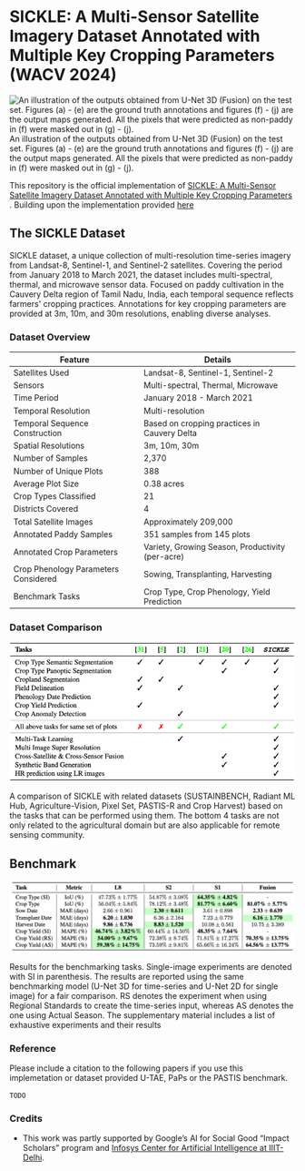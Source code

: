 # SICKLE: A Multi-Sensor Satellite Imagery Dataset Annotated with Multiple Key Cropping Parameters (WACV 2024)

![An illustration of the outputs obtained from U-Net 3D (Fusion) on the test set. Figures (a) - (e) are the ground truth annotations
and figures (f) - (j) are the output maps generated. All the pixels that were predicted as non-paddy in (f) were masked out in (g) - (j).](img/1.png)
An illustration of the outputs obtained from U-Net 3D (Fusion) on the test set. Figures (a) - (e) are the ground truth annotations
and figures (f) - (j) are the output maps generated. All the pixels that were predicted as non-paddy in (f) were masked out in (g) - (j).

This repository is the official implementation of [SICKLE: A Multi-Sensor Satellite Imagery Dataset Annotated with Multiple Key Cropping Parameters
](/). Building upon the implementation provided [here](https://github.com/VSainteuf/utae-paps)



## The SICKLE Dataset


SICKLE dataset, a unique collection of multi-resolution time-series imagery from Landsat-8, Sentinel-1, and Sentinel-2 satellites. Covering the period from January 2018 to March 2021, the dataset includes multi-spectral, thermal, and microwave sensor data. Focused on paddy cultivation in the Cauvery Delta region of Tamil Nadu, India, each temporal sequence reflects farmers' cropping practices. Annotations for key cropping parameters are provided at 3m, 10m, and 30m resolutions, enabling diverse analyses.

### Dataset Overview
| Feature                                | Details                                             |
|----------------------------------------|-----------------------------------------------------|
| Satellites Used                         | Landsat-8, Sentinel-1, Sentinel-2                   |
| Sensors                                | Multi-spectral, Thermal, Microwave                  |
| Time Period                            | January 2018 - March 2021                           |
| Temporal Resolution                    | Multi-resolution                                    |
| Temporal Sequence Construction         | Based on cropping practices in Cauvery Delta        |
| Spatial Resolutions                    | 3m, 10m, 30m                                        |
| Number of Samples                      | 2,370                                               |
| Number of Unique Plots                 | 388                                                 |
| Average Plot Size                      | 0.38 acres                                          |
| Crop Types Classified                  | 21                                                  |
| Districts Covered                      | 4                                                  |
| Total Satellite Images                 | Approximately 209,000                               |
| Annotated Paddy Samples                | 351 samples from 145 plots                         |
| Annotated Crop Parameters              | Variety, Growing Season, Productivity (per-acre)    |
| Crop Phenology Parameters Considered  | Sowing, Transplanting, Harvesting                   |
| Benchmark Tasks                        | Crop Type, Crop Phenology, Yield Prediction         |

### Dataset Comparison
![](img/2.png)

A comparison of SICKLE with related datasets (SUSTAINBENCH, Radiant ML Hub, Agriculture-Vision, Pixel Set, PASTIS-R and Crop Harvest) based on the tasks that can be performed using them. The bottom 4 tasks are not only related to the agricultural domain but are also applicable for remote sensing community.

## Benchmark 
![](img/4.png)

Results for the benchmarking tasks. Single-image experiments are denoted with SI in parenthesis. The results are reported using
the same benchmarking model (U-Net 3D for time-series and U-Net 2D for single image) for a fair comparison. RS denotes the experiment
when using Regional Standards to create the time-series input, whereas AS denotes the one using Actual Season. The supplementary
material includes a list of exhaustive experiments and their results



### Reference

Please include a citation to the following papers if you use this implemetation or dataset provided U-TAE, PaPs or the PASTIS benchmark.

```
TODO
```

### Credits
 
- This work was partly supported by Google’s AI for Social Good “Impact Scholars” program and [ Infosys Center for Artificial Intelligence at IIIT-Delhi](https://cai.iiitd.ac.in/#:~:text=The%20center%20focuses%20on%20research,through%20ongoing%20research%20and%20developments.).
